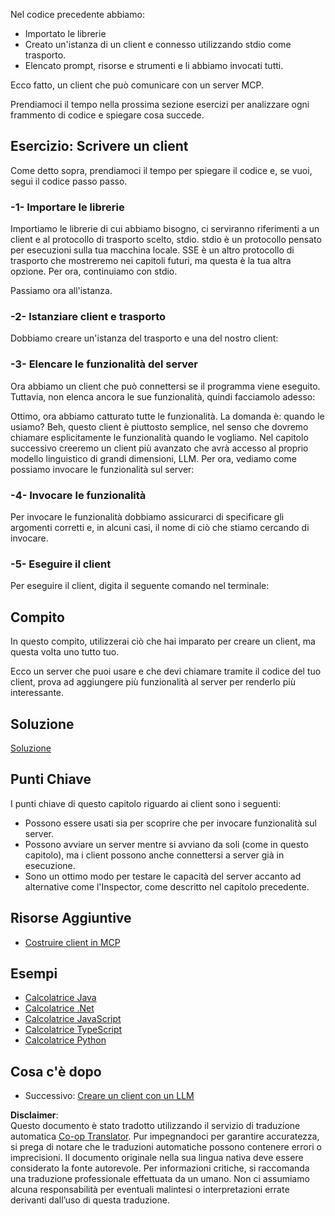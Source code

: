 <!--
CO_OP_TRANSLATOR_METADATA:
{
  "original_hash": "4cc245e2f4ea5db5e2b8c2cd1dadc4b4",
  "translation_date": "2025-07-04T17:05:08+00:00",
  "source_file": "03-GettingStarted/02-client/README.md",
  "language_code": "it"
}
-->
Nel codice precedente abbiamo:

- Importato le librerie
- Creato un'istanza di un client e connesso utilizzando stdio come trasporto.
- Elencato prompt, risorse e strumenti e li abbiamo invocati tutti.

Ecco fatto, un client che può comunicare con un server MCP.

Prendiamoci il tempo nella prossima sezione esercizi per analizzare ogni frammento di codice e spiegare cosa succede.

## Esercizio: Scrivere un client

Come detto sopra, prendiamoci il tempo per spiegare il codice e, se vuoi, segui il codice passo passo.

### -1- Importare le librerie

Importiamo le librerie di cui abbiamo bisogno, ci serviranno riferimenti a un client e al protocollo di trasporto scelto, stdio. stdio è un protocollo pensato per esecuzioni sulla tua macchina locale. SSE è un altro protocollo di trasporto che mostreremo nei capitoli futuri, ma questa è la tua altra opzione. Per ora, continuiamo con stdio.

Passiamo ora all'istanza.

### -2- Istanziare client e trasporto

Dobbiamo creare un'istanza del trasporto e una del nostro client:

### -3- Elencare le funzionalità del server

Ora abbiamo un client che può connettersi se il programma viene eseguito. Tuttavia, non elenca ancora le sue funzionalità, quindi facciamolo adesso:

Ottimo, ora abbiamo catturato tutte le funzionalità. La domanda è: quando le usiamo? Beh, questo client è piuttosto semplice, nel senso che dovremo chiamare esplicitamente le funzionalità quando le vogliamo. Nel capitolo successivo creeremo un client più avanzato che avrà accesso al proprio modello linguistico di grandi dimensioni, LLM. Per ora, vediamo come possiamo invocare le funzionalità sul server:

### -4- Invocare le funzionalità

Per invocare le funzionalità dobbiamo assicurarci di specificare gli argomenti corretti e, in alcuni casi, il nome di ciò che stiamo cercando di invocare.

### -5- Eseguire il client

Per eseguire il client, digita il seguente comando nel terminale:

## Compito

In questo compito, utilizzerai ciò che hai imparato per creare un client, ma questa volta uno tutto tuo.

Ecco un server che puoi usare e che devi chiamare tramite il codice del tuo client, prova ad aggiungere più funzionalità al server per renderlo più interessante.

## Soluzione

[Soluzione](./solution/README.md)

## Punti Chiave

I punti chiave di questo capitolo riguardo ai client sono i seguenti:

- Possono essere usati sia per scoprire che per invocare funzionalità sul server.
- Possono avviare un server mentre si avviano da soli (come in questo capitolo), ma i client possono anche connettersi a server già in esecuzione.
- Sono un ottimo modo per testare le capacità del server accanto ad alternative come l'Inspector, come descritto nel capitolo precedente.

## Risorse Aggiuntive

- [Costruire client in MCP](https://modelcontextprotocol.io/quickstart/client)

## Esempi

- [Calcolatrice Java](../samples/java/calculator/README.md)
- [Calcolatrice .Net](../../../../03-GettingStarted/samples/csharp)
- [Calcolatrice JavaScript](../samples/javascript/README.md)
- [Calcolatrice TypeScript](../samples/typescript/README.md)
- [Calcolatrice Python](../../../../03-GettingStarted/samples/python)

## Cosa c'è dopo

- Successivo: [Creare un client con un LLM](../03-llm-client/README.md)

**Disclaimer**:  
Questo documento è stato tradotto utilizzando il servizio di traduzione automatica [Co-op Translator](https://github.com/Azure/co-op-translator). Pur impegnandoci per garantire accuratezza, si prega di notare che le traduzioni automatiche possono contenere errori o imprecisioni. Il documento originale nella sua lingua nativa deve essere considerato la fonte autorevole. Per informazioni critiche, si raccomanda una traduzione professionale effettuata da un umano. Non ci assumiamo alcuna responsabilità per eventuali malintesi o interpretazioni errate derivanti dall’uso di questa traduzione.